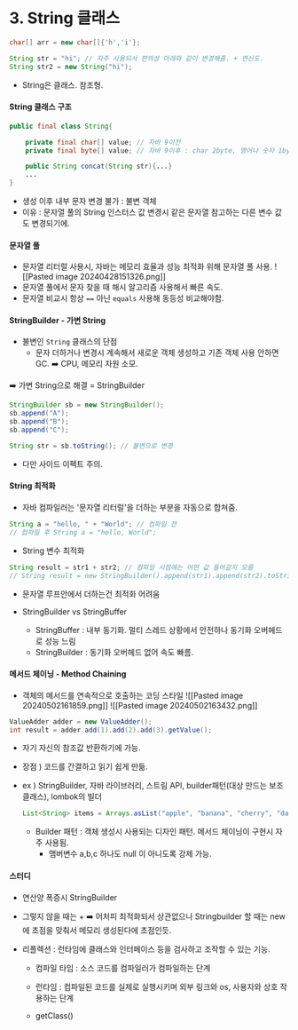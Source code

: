 # 3. String 클래스
```java
char[] arr = new char[]{'h','i'};

String str = "hi"; // 자주 사용되서 편의상 아래와 같이 변경해줌. + 연산도.
String str2 = new String("hi");
```

* String은 클래스. 참조형.

#### String 클래스 구조
```java
public final class String{

	private final char[] value; // 자바 9이전
	private final byte[] value; // 자바 9이후 : char 2byte, 영어나 숫자 1byte 효율적으로.

	public String concat(String str){...}
	...
}
```
*  생성 이후 내부 문자 변경 불가 : 불변 객체
* 이유 : 문자열 풀의 String 인스터스 값 변경시 같은 문자열 참고하는 다른 변수 값도 변경되기에.

#### 문자열 풀
* 문자열 리터럴 사용시, 자바는 메모리 효율과 성능 최적화 위해 문자열 풀 사용.
![[Pasted image 20240428151326.png]]
* 문자열 풀에서 문자 찾을 때 해시 알고리즘 사용해서 빠른 속도.
* 문자열 비교시 항상 `==` 아닌 `equals` 사용해 동등성 비교해야함.

#### StringBuilder - 가변 String
* 불변인 `String` 클래스의 단점
	* 문자 더하거나 변경시 계속해서 새로운 객체 생성하고 기존 객체 사용 안하면 GC.  ➡️  CPU, 메모리 자원 소모.

➡️ 가변 String으로 해결 = StringBuilder
```java
StringBuilder sb = new StringBuilder();
sb.append("A");
sb.append("B");
sb.append("C");

String str = sb.toString(); // 불변으로 변경
```
* 다만 사이드 이펙트 주의.

#### String 최적화
* 자바 컴파일러는 '문자열 리터럴'을 더하는 부분을 자동으로 합쳐줌.
```java
String a = "hello, " + "World"; // 컴파일 전 
// 컴파일 후 String a = "hello, World";
```
* String 변수 최적화
```java
String result = str1 + str2; // 컴파일 시점에는 어떤 값 들어갈지 모름
// String result = new StringBuilder().append(str1).append(str2).toString(); 
```
* 문자열 루프안에서 더하는건 최적화 어려움

* StringBuilder  vs  StringBuffer
	* StringBuffer : 내부 동기화. 멀티 스레드 상황에서 안전하나 동기화 오버헤드로 성능 느림
	* StringBuilder : 동기화 오버헤드 없어 속도 빠름.

#### 메서드 체이닝 - Method Chaining
* 객체의 메서드를 연속적으로 호출하는 코딩 스타일
![[Pasted image 20240502161859.png]]
![[Pasted image 20240502163432.png]]
```java
ValueAdder adder = new ValueAdder();
int result = adder.add(1).add(2).add(3).getValue();
```
* 자기 자신의 참조값 반환하기에 가능.
* 장점 ) 코드를 간결하고 읽기 쉽게 만듦.
* ex ) StringBuilder, 자바 라이브러리, 스트림 API, builder패턴(대상 만드는 보조 클래스), lombok의 빌더

	```java
	List<String> items = Arrays.asList("apple", "banana", "cherry", "date");         List<String> result = items.stream()                                                                        .filter(s -> s.startsWith("b"))                                                  .map(String::toUpperCase)   
	```
	* Builder 패턴 : 객체 생성시 사용되는 디자인 패턴. 메서드 체이닝이 구현시 자주 사용됨.
		* 맴버변수 a,b,c 하나도 null 이 아니도록 강제 가능.



#### 스터디
* 연산양 폭증시 StringBuilder
* 그렇지 않을 때는 +
	➡️ 어처피 최적화되서 상관없으나 Stringbuilder 할 때는 new 에 초점을 맞춰서 메모리 생성된다에 초점인듯.

* 리플렉션 : 런타임에 클래스와 인터페이스 등을 검사하고 조작할 수 있는 기능.
	* 컴파일 타임 : 소스 코드를 컴파일러가 컴파일하는 단계
	* 런타임 : 컴파일된 코드를 실제로 실행시키며 외부 링크와 os, 사용자와 상호 작용하는 단계

	* getClass()